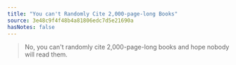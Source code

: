 ```yaml
---
title: "You can't Randomly Cite 2,000-page-long Books"
source: 3e48c9f4f48b4a81806edc7d5e21690a
hasNotes: false
---
```


> No, you can't randomly cite 2,000-page-long books and hope nobody will read them.
